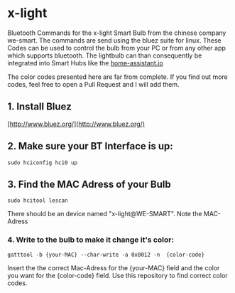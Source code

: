 # x-light

Bluetooth Commands for the x-light Smart Bulb from the chinese company we-smart. The commands are send using the bluez suite for linux.
These Codes can be used to control the bulb from your PC or from any other app which supports bluetooth.
The lightbulb can than consequently be integrated into Smart Hubs like the [home-assistant.io](http://www.home-assistant.io/)

The color codes presented here are far from complete. If you find out more codes, feel free to open a Pull Request and I will add them.




## 1. Install Bluez
[http://www.bluez.org/](http://www.bluez.org/)

## 2. Make sure your BT Interface is up:
	sudo hciconfig hci0 up
    
## 3. Find the MAC Adress of your Bulb
	sudo hcitool lescan

There should be an device named "x-light@WE-SMART". Note the MAC-Adress


### 4. Write to the bulb to make it change it's color:

	gatttool -b {your-MAC} --char-write -a 0x0012 -n  {color-code}
    
Insert the the correct Mac-Adress for the {your-MAC} field and the color you want for the {color-code} field.
Use this repository to find correct color codes.
